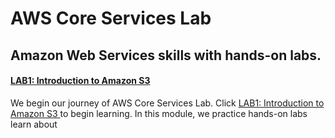 #   AWS Core Services Lab
##  Amazon Web Services skills with hands-on labs.

####  <a href="./LAB1: Introduction to Amazon S3/README.md">LAB1: Introduction to Amazon S3 </a>
We begin our journey of AWS Core Services Lab. Click <a href="./LAB1: Introduction to Amazon S3/README.md">LAB1: Introduction to Amazon S3 </a> to begin learning. In this module, we practice hands-on labs learn about
